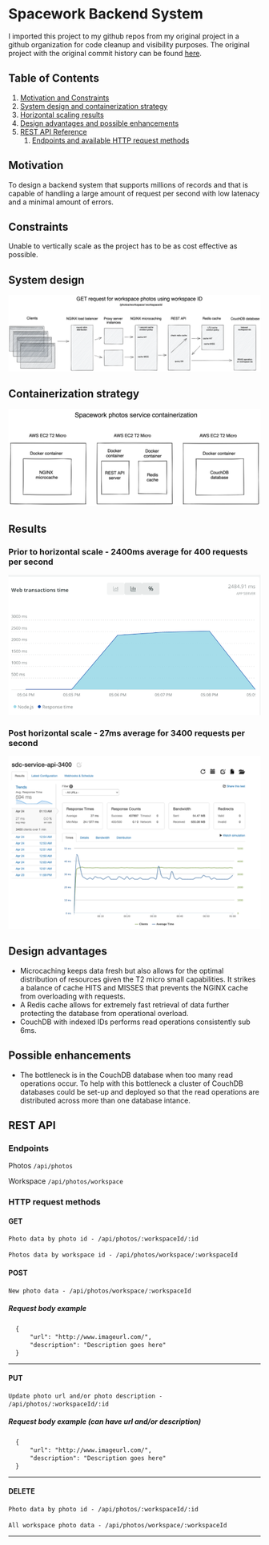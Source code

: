 # Spacework Backend System

I imported this project to my github repos from my original project in a github organization for code cleanup and visibility purposes. The original project with the original commit history can be found [here](https://github.com/sdc-wework/photos-service).

## Table of Contents

1. [Motivation and Constraints](#motivation)
1. [System design and containerization strategy](#system-design)
1. [Horizontal scaling results](#results)
1. [Design advantages and possible enhancements](#design-advantages)
1. [REST API Reference](#rest-api)
   1. [Endpoints and available HTTP request methods](#endpoints)

## Motivation

To design a backend system that supports millions of records and that is capable of handling a large amount of request per second with low latenacy and a minimal amount of errors.

## Constraints

Unable to vertically scale as the project has to be as cost effective as possible.

## System design

![System Design](https://raw.githubusercontent.com/aleksebastian/spacework-photos-service/main/systemDesignFiles/systemDesign.png)

## Containerization strategy

![Conteinarization Strategy](https://raw.githubusercontent.com/aleksebastian/spacework-photos-service/main/systemDesignFiles/containerization.png)

## Results

### Prior to horizontal scale - 2400ms average for 400 requests per second

![Before horizontally scaling](https://raw.githubusercontent.com/aleksebastian/spacework-photos-service/main/systemDesignFiles/startPerfomance.png)

### Post horizontal scale - 27ms average for 3400 requests per second

![After horizontally scaling](https://raw.githubusercontent.com/aleksebastian/spacework-photos-service/main/systemDesignFiles/finalPerformance.png)

## Design advantages

- Microcaching keeps data fresh but also allows for the optimal distribution of resources given the T2 micro small capabilities. It strikes a balance of cache HITS and MISSES that prevents the NGINX cache from overloading with requests.
- A Redis cache allows for extremely fast retrieval of data further protecting the database from operational overload.
- CouchDB with indexed IDs performs read operations consistently sub 6ms.

## Possible enhancements

- The bottleneck is in the CouchDB database when too many read operations occur. To help with this bottleneck a cluster of CouchDB databases could be set-up and deployed so that the read operations are distributed across more than one database intance.

## REST API

### Endpoints

Photos `/api/photos`

Workspace `/api/photos/workspace`

### HTTP request methods

#### GET

    Photo data by photo id - /api/photos/:workspaceId/:id

    Photos data by workspace id - /api/photos/workspace/:workspaceId

#### POST

    New photo data - /api/photos/workspace/:workspaceId

##### Request body example

```
  {
      "url": "http://www.imageurl.com/",
      "description": "Description goes here"
  }
```

---

#### PUT

    Update photo url and/or photo description - /api/photos/:workspaceId/:id

##### Request body example (can have url and/or description)

```
  {
      "url": "http://www.imageurl.com/",
      "description": "Description goes here"
  }
```

---

#### DELETE

    Photo data by photo id - /api/photos/:workspaceId/:id

    All workspace photo data - /api/photos/workspace/:workspaceId

---
